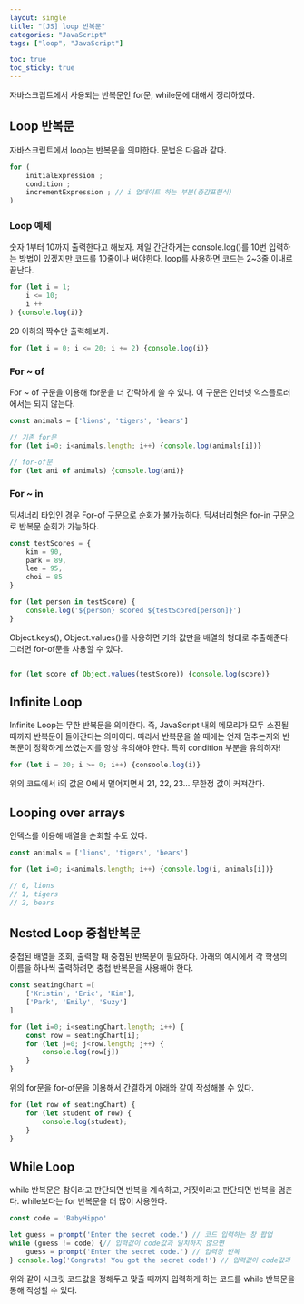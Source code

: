 ```yaml
---
layout: single
title: "[JS] loop 반복문"
categories: "JavaScript"
tags: ["loop", "JavaScript"]

toc: true
toc_sticky: true
---
```


자바스크립트에서 사용되는 반복문인 for문, while문에 대해서 정리하였다. 
   
   
   
## Loop 반복문
자바스크립트에서 loop는 반복문을 의미한다. 문법은 다음과 같다.

```javascript
for (
    initialExpression ;
    condition ;
    incrementExpression ; // i 업데이트 하는 부분(증감표현식)
)
```
   
   
   
### Loop 예제

숫자 1부터 10까지 출력한다고 해보자. 제일 간단하게는 console.log()를 10번 입력하는 방법이 있겠지만 코드를 10줄이나 써야한다. loop를 사용하면 코드는 2~3줄 이내로 끝난다.
 
```javascript
for (let i = 1;
    i <= 10;
    i ++
) {console.log(i)}
```

20 이하의 짝수만 출력해보자.

```javascript
for (let i = 0; i <= 20; i += 2) {console.log(i)}
```
   
   
   
### For ~ of
For ~ of 구문을 이용해 for문을 더 간략하게 쓸 수 있다. 이 구문은 인터넷 익스플로러에서는 되지 않는다.

```javascript
const animals = ['lions', 'tigers', 'bears']

// 기존 for문
for (let i=0; i<animals.length; i++) {console.log(animals[i])}

// for-of문
for (let ani of animals) {console.log(ani)}
```
   
   
   
### For ~ in
딕셔너리 타입인 경우 For-of 구문으로 순회가 불가능하다. 딕셔너리형은 for-in 구문으로 반복문 순회가 가능하다.

```javascript
const testScores = {
    kim = 90,
    park = 89,
    lee = 95,
    choi = 85
}

for (let person in testScore) {
    console.log('${person} scored ${testScored[person]}')
}
```

Object.keys(), Object.values()를 사용하면 키와 값만을 배열의 형태로 추출해준다. 그러면 for-of문을 사용할 수 있다.

```javascript

for (let score of Object.values(testScore)) {console.log(score)}
```
   
   
   
## Infinite Loop
Infinite Loop는 무한 반복문을 의미한다. 즉, JavaScript 내의 메모리가 모두 소진될 때까지 반복문이 돌아간다는 의미이다. 따라서 반복문을 쓸 때에는 언제 멈추는지와 반복문이 정확하게 쓰였는지를 항상 유의해야 한다. 특히 condition 부분을 유의하자!

```javascript
for (let i = 20; i >= 0; i++) {consoole.log(i)}
```

위의 코드에서 i의 값은 0에서 멀어지면서 21, 22, 23... 무한정 값이 커져간다. 
   
   
   
## Looping over arrays
인덱스를 이용해 배열을 순회할 수도 있다. 

```javascript
const animals = ['lions', 'tigers', 'bears']

for (let i=0; i<animals.length; i++) {console.log(i, animals[i])}

// 0, lions
// 1, tigers
// 2, bears
```
   

    
## Nested Loop 중첩반복문
중첩된 배열을 조회, 출력할 때 중첩된 반복문이 필요하다. 아래의 예시에서 각 학생의 이름을 하나씩 출력하려면 충첩 반복문을 사용해야 한다.

```javascript
const seatingChart =[
    ['Kristin', 'Eric', 'Kim'],
    ['Park', 'Emily', 'Suzy']
]

for (let i=0; i<seatingChart.length; i++) {
    const row = seatingChart[i];
    for (let j=0; j<row.length; j++) {
        console.log(row[j])
    }
}
```

위의 for문을 for-of문을 이용해서 간결하게 아래와 같이 작성해볼 수 있다.

```javascript
for (let row of seatingChart) {
    for (let student of row) {
        console.log(student);
    }
}
```
   
   
   
## While Loop
while 반복문은 참이라고 판단되면 반복을 계속하고, 거짓이라고 판단되면 반복을 멈춘다. while보다는 for 반복문을 더 많이 사용한다.

```javascript
const code = 'BabyHippo'

let guess = prompt('Enter the secret code.') // 코드 입력하는 창 팝업
while (guess != code) {// 입력값이 code값과 일치하지 않으면
    guess = prompt('Enter the secret code.') // 입력창 반복
} console.log('Congrats! You got the secret code!') // 입력값이 code값과 동일한 경우 출력문구
```

위와 같이 시크릿 코드값을 정해두고 맞출 때까지 입력하게 하는 코드를 while 반복문을 통해 작성할 수 있다. 
